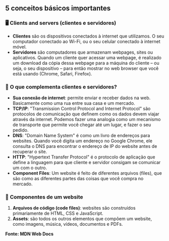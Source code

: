 ## 5 conceitos básicos importantes

### 🖥️ **Clients and servers (clientes e servidores)**

- **Clientes** são os dispositivos conectados à internet que utilizamos. O seu computador conectado ao Wi-Fi, ou o seu celular conectado à internet móvel.
- **Servidores** são computadores que armazenam webpages, sites ou aplicativos. Quando um cliente quer acessar uma webpage, é realizado um download da cópia dessa webpage para a máquina do cliente – ou seja, o seu dispositivo – para então mostrar no web browser que você está usando (Chrome, Safari, Firefox).

### 🔗 **O que complementa clientes e servidores?**

- **Sua conexão de internet**: permite enviar e receber dados na web. Basicamente como uma rua entre sua casa e um mercado.
- **TCP/IP**: "Transmission Control Protocol and Internet Protocol" são protocolos de comunicação que definem como os dados devem viajar através da internet. Podemos fazer uma analogia como um mecanismo de transporte que permite você chegar até um lugar, e fazer o seu pedido.
- **DNS**: "Domain Name System" é como um livro de endereços para websites. Quando você digita um endereço no Google Chrome, ele consulta o DNS para encontrar o endereço de IP do website antes de recuperar o site.
- **HTTP**: "Hypertext Transfer Protocol" é o protocolo de aplicação que define a linguagem para que cliente e servidor consigam se comunicar um com o outro.
- **Component Files**: Um website é feito de diferentes arquivos (files), que são como as diferentes partes das coisas que você compra no mercado.

### 📂 **Componentes de um website**

1. **Arquivos de código (code files)**: websites são construídos primariamente de HTML, CSS e JavaScript.
2. **Assets**: são todos os outros elementos que compõem um website, como imagens, música, vídeos, documentos e PDFs.

**Fonte: MDN Web Docs**

